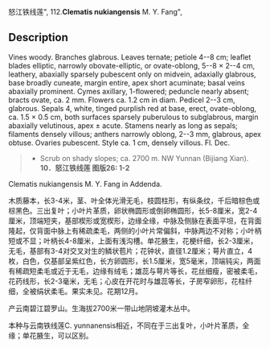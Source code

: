 怒江铁线莲",
112.**Clematis nukiangensis** M. Y. Fang",

## Description
Vines woody. Branches glabrous. Leaves ternate; petiole 4--8 cm; leaflet blades elliptic, narrowly obovate-elliptic, or ovate-oblong, 5--8 × 2--4 cm, leathery, abaxially sparsely pubescent only on midvein, adaxially glabrous, base broadly cuneate, margin entire, apex short acuminate; basal veins abaxially prominent. Cymes axillary, 1-flowered; peduncle nearly absent; bracts ovate, ca. 2 mm. Flowers ca. 1.2 cm in diam. Pedicel 2--3 cm, glabrous. Sepals 4, white, tinged purplish red at base, erect, ovate-oblong, ca. 1.5 × 0.5 cm, both surfaces sparsely puberulous to subglabrous, margin abaxially velutinous, apex ± acute. Stamens nearly as long as sepals; filaments densely villous; anthers narrowly oblong, 2--3 mm, glabrous, apex obtuse. Ovaries pubescent. Style ca. 1 cm, densely villous. Fl. Dec.

> * Scrub on shady slopes; ca. 2700 m. NW Yunnan (Bijiang Xian).
**10．怒江铁线莲 图版26: 1-2**

Clematis nukiangensis M. Y. Fang in Addenda.

木质藤本，长3-4米，茎、叶全体光滑无毛，枝圆柱形，有纵条纹，千后暗棕色或棕黑色。三出复叶；小叶片革质，卵状椭圆形或倒卵椭圆形，长5-8厘米，宽2-4厘米，顶端短夹，基部楔形或宽楔形，边缘全缘，中脉及侧脉在表面平坦，在背面隆起，仅背面中脉上有稀疏柔毛，两侧的小叶片常偏斜，中脉两边不对称；小叶柄短或不显；叶柄长4-8厘米，上面有浅沟槽。单花腋生，花梗纤细，长2-3厘米，无毛，基部有3-4对交叉对生的鳞状苞片；花钟状，直径1.2厘米；萼片直立，4枚，白色，仅基部呈紫红色，长方卵圆形，长1.5厘米，宽5毫米，顶端钝尖，两面有稀疏短柔毛或近于无毛，边缘有绒毛；雄蕊与萼片等长，花丝细瘦，密被柔毛，花药线形，长2-3毫米，无毛；心皮在开花时与雄蕊等长，子房窄卵形，花柱纤细，全被绢状柔毛。果实未见。花期12月。

产云南碧江碧罗山。生海拔2700米一带山地阴坡灌木丛中。

本种与云南铁线莲C. yunnanensis相近，不同在于三出复叶，小叶片革质，全缘；单花腋生，可以区别。

